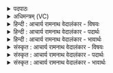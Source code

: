 <details><summary>पदपाठः</summary>

अ꣣ग्निः꣢। प्र꣣त्ने꣡न꣢। ज꣡न्म꣢꣯ना। शु꣡म्भा꣢꣯नः। त꣣न्व꣢म्। स्वाम्। क꣣विः꣢। वि꣡प्रे꣢꣯ण। वि। प्रे꣣ण। वावृधे। १७११।
</details>

<details><summary>अधिमन्त्रम् (VC)</summary>

- अग्निः
- विरूप आङ्गिरसः
- गायत्री
- षड्जः
</details>

<details><summary>हिन्दी : आचार्य रामनाथ वेदालंकार - विषयः</summary>

प्रथम मन्त्र में अग्नि नाम से जीवात्मा का विषय कहते हैं।
</details>

<details><summary>हिन्दी : आचार्य रामनाथ वेदालंकार - पदार्थः</summary>

पदार्थान्वयभाषाः -  (कविः) मेधावी,क्रान्तद्रष्टा जीवात्मा (प्रत्नेन जन्मना) पुरातन जन्म से अर्थात् पूर्व जन्म में किये हुए कर्मों के संस्कारवश (स्वाम्) अपने इस जन्म में प्राप्त (तन्वम्) शरीर को (शुम्भानः) सुशोभित करता हुआ (विप्रेण) विशेषतया ज्ञान से पूर्ण करनेवाले आचार्य के द्वारा (वावृधे) उन्नति प्राप्त करता है ॥१॥
</details>

<details><summary>हिन्दी : आचार्य रामनाथ वेदालंकार - भावार्थः</summary>

भावार्थभाषाः -  पूर्व जन्म में किये हुए कर्मों का फल भोगने के लिए और नवीन कर्म करने के लिए जीव मानव-जन्म प्राप्त करता है। माता के गर्भ से उत्पन्न होकर,माता-पिता से यथायोग्य पालित और शिक्षित हो,गुरुकुल में प्रवेश पाकर,आचार्य से विद्या ग्रहण कर,कर्तव्य-अकर्तव्य जान कर,सत्कर्म करके वह अभ्युदय और निःश्रेयस प्राप्त कर सकता है ॥१॥
</details>

<details><summary>संस्कृत : आचार्य रामनाथ वेदालंकार - विषयः</summary>

तत्रादावग्निनाम्ना जीवात्मविषयमाह।
</details>

<details><summary>संस्कृत : आचार्य रामनाथ वेदालंकार - पदार्थः</summary>

पदार्थान्वयभाषाः -  (कविः) मेधावी क्रान्तदर्शनो जीवात्मा (प्रत्नेन जन्मना) पूर्वेण जन्मना,पूर्वजन्मकृतकर्मसंस्कारवशादित्यर्थः (स्वाम्) स्वकीयाम् इहजन्मप्राप्ताम् (तन्वम्) तनूम् (शुम्भानः) सुशोभयन् (विप्रेण) विशेषेण प्राति ज्ञानेन पूरयतीति विप्रः आचार्यः तेन (वावृधे) वृद्धिं प्राप्नोति ॥१॥
</details>

<details><summary>संस्कृत : आचार्य रामनाथ वेदालंकार - भावार्थः</summary>

भावार्थभाषाः -  पूर्वजन्मकृतकर्मफलभोगार्थं नूतनकर्मकरणार्थं च जीवो मानवं जन्म प्राप्नोति। मातुर्गर्भादुत्पन्नो मातापितृभ्यां यथायोग्यं पालितः शिक्षितश्च गुरुकुलं प्रविश्याचार्याद् गृहीतविद्यः कर्तव्याकर्तव्ये विज्ञाय सत्कर्माणि कृत्वाऽभ्युदयं निःश्रेयसं चाधिगन्तुं शक्नोति ॥१॥
</details>